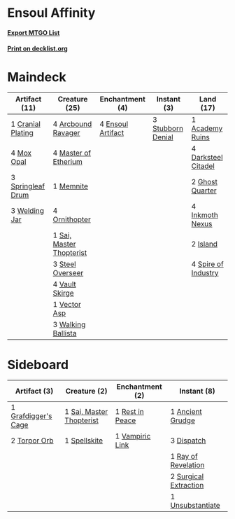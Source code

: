 # Ensoul Affinity

#### [Export MTGO List](../collection/Ensoul%20Affinity/Ensoul%20Affinity.txt)
#### [Print on decklist.org](http://decklist.org/?deckmain=1%09Academy%20Ruins%0A4%09Arcbound%20Ravager%0A1%09Cranial%20Plating%0A4%09Darksteel%20Citadel%0A4%09Ensoul%20Artifact%0A2%09Ghost%20Quarter%0A4%09Inkmoth%20Nexus%0A2%09Island%0A4%09Master%20of%20Etherium%0A1%09Memnite%0A4%09Mox%20Opal%0A4%09Ornithopter%0A1%09Sai,%20Master%20Thopterist%0A4%09Spire%20of%20Industry%0A3%09Springleaf%20Drum%0A3%09Steel%20Overseer%0A3%09Stubborn%20Denial%0A4%09Vault%20Skirge%0A1%09Vector%20Asp%0A3%09Walking%20Ballista%0A3%09Welding%20Jar&deckside=1%09Ancient%20Grudge%0A3%09Dispatch%0A1%09Grafdigger's%20Cage%0A1%09Ray%20of%20Revelation%0A1%09Rest%20in%20Peace%0A1%09Sai,%20Master%20Thopterist%0A1%09Spellskite%0A2%09Surgical%20Extraction%0A2%09Torpor%20Orb%0A1%09Unsubstantiate%0A1%09Vampiric%20Link)
# Maindeck

|                                       Artifact (11)                                        |                                           Creature (25)                                           |                                      Enchantment (4)                                       |                                        Instant (3)                                         |                                          Land (17)                                           |
|--------------------------------------------------------------------------------------------|---------------------------------------------------------------------------------------------------|--------------------------------------------------------------------------------------------|--------------------------------------------------------------------------------------------|----------------------------------------------------------------------------------------------|
|1 [Cranial Plating](http://gatherer.wizards.com/Pages/Card/Details.aspx?multiverseid=51184) |4 [Arcbound Ravager](http://gatherer.wizards.com/Pages/Card/Details.aspx?multiverseid=50943)       |4 [Ensoul Artifact](http://gatherer.wizards.com/Pages/Card/Details.aspx?multiverseid=383232)|3 [Stubborn Denial](http://gatherer.wizards.com/Pages/Card/Details.aspx?multiverseid=386673)|1 [Academy Ruins](http://gatherer.wizards.com/Pages/Card/Details.aspx?multiverseid=370424)    |
|4 [Mox Opal](http://gatherer.wizards.com/Pages/Card/Details.aspx?multiverseid=397719)       |4 [Master of Etherium](http://gatherer.wizards.com/Pages/Card/Details.aspx?multiverseid=175114)    |                                                                                            |                                                                                            |4 [Darksteel Citadel](http://gatherer.wizards.com/Pages/Card/Details.aspx?multiverseid=389479)|
|3 [Springleaf Drum](http://gatherer.wizards.com/Pages/Card/Details.aspx?multiverseid=378534)|1 [Memnite](http://gatherer.wizards.com/Pages/Card/Details.aspx?multiverseid=194078)               |                                                                                            |                                                                                            |2 [Ghost Quarter](http://gatherer.wizards.com/Pages/Card/Details.aspx?multiverseid=389534)    |
|3 [Welding Jar](http://gatherer.wizards.com/Pages/Card/Details.aspx?multiverseid=48328)     |4 [Ornithopter](http://gatherer.wizards.com/Pages/Card/Details.aspx?multiverseid=129665)           |                                                                                            |                                                                                            |4 [Inkmoth Nexus](http://gatherer.wizards.com/Pages/Card/Details.aspx?multiverseid=213731)    |
|                                                                                            |1 [Sai, Master Thopterist](http://gatherer.wizards.com/Pages/Card/Details.aspx?multiverseid=447205)|                                                                                            |                                                                                            |2 [Island](http://gatherer.wizards.com/Pages/Card/Details.aspx?multiverseid=439857)           |
|                                                                                            |3 [Steel Overseer](http://gatherer.wizards.com/Pages/Card/Details.aspx?multiverseid=222714)        |                                                                                            |                                                                                            |4 [Spire of Industry](http://gatherer.wizards.com/Pages/Card/Details.aspx?multiverseid=423851)|
|                                                                                            |4 [Vault Skirge](http://gatherer.wizards.com/Pages/Card/Details.aspx?multiverseid=217984)          |                                                                                            |                                                                                            |                                                                                              |
|                                                                                            |1 [Vector Asp](http://gatherer.wizards.com/Pages/Card/Details.aspx?multiverseid=194074)            |                                                                                            |                                                                                            |                                                                                              |
|                                                                                            |3 [Walking Ballista](http://gatherer.wizards.com/Pages/Card/Details.aspx?multiverseid=423848)      |                                                                                            |                                                                                            |                                                                                              |


# Sideboard

|                                         Artifact (3)                                         |                                           Creature (2)                                            |                                     Enchantment (2)                                      |                                          Instant (8)                                           |
|----------------------------------------------------------------------------------------------|---------------------------------------------------------------------------------------------------|------------------------------------------------------------------------------------------|------------------------------------------------------------------------------------------------|
|1 [Grafdigger's Cage](http://gatherer.wizards.com/Pages/Card/Details.aspx?multiverseid=278452)|1 [Sai, Master Thopterist](http://gatherer.wizards.com/Pages/Card/Details.aspx?multiverseid=447205)|1 [Rest in Peace](http://gatherer.wizards.com/Pages/Card/Details.aspx?multiverseid=442021)|1 [Ancient Grudge](http://gatherer.wizards.com/Pages/Card/Details.aspx?multiverseid=235600)     |
|2 [Torpor Orb](http://gatherer.wizards.com/Pages/Card/Details.aspx?multiverseid=233069)       |1 [Spellskite](http://gatherer.wizards.com/Pages/Card/Details.aspx?multiverseid=397743)            |1 [Vampiric Link](http://gatherer.wizards.com/Pages/Card/Details.aspx?multiverseid=122366)|3 [Dispatch](http://gatherer.wizards.com/Pages/Card/Details.aspx?multiverseid=397781)           |
|                                                                                              |                                                                                                   |                                                                                          |1 [Ray of Revelation](http://gatherer.wizards.com/Pages/Card/Details.aspx?multiverseid=245288)  |
|                                                                                              |                                                                                                   |                                                                                          |2 [Surgical Extraction](http://gatherer.wizards.com/Pages/Card/Details.aspx?multiverseid=397706)|
|                                                                                              |                                                                                                   |                                                                                          |1 [Unsubstantiate](http://gatherer.wizards.com/Pages/Card/Details.aspx?multiverseid=414374)     |

